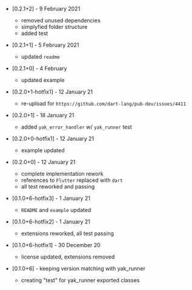* [0.2.1+2] - 9 February 2021
  - removed unused dependencies
  - simplyfied folder structure
  - added test

* [0.2.1+1] - 5 February 2021
  - updated `readme`

* [0.2.1+0] - 4 February
  - updated example

* [0.2.0+1-hotfix1] - 12 January 21
  - re-upload for `https://github.com/dart-lang/pub-dev/issues/4411`

* [0.2.0+1] - 18 January 21
  - added `yak_error_handler` w/ `yak_runner` test

* [0.2.0+0-hotfix1] - 12 January 21
  - example updated

* [0.2.0+0] - 12 January 21
  - complete implementation rework
  - references to `Flutter` replaced with `dart`
  - all test reworked and passing

* [0.1.0+6-hotfix3] - 1 January 21
  - `README` and `example` updated

* [0.1.0+6-hotfix2] - 1 January 21
  - extensions reworked, all test passing

* [0.1.0+6-hotfix1] - 30 December 20
  - license updated, extensions removed

* [0.1.0+6] - keeping version matching with yak_runner
  - creating "test" for yak_runner exported classes
